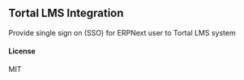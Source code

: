 ## Tortal LMS Integration

Provide single sign on (SSO) for ERPNext user to Tortal LMS system

#### License

MIT

